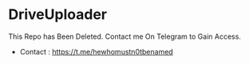 # DriveUploader
This Repo has Been Deleted. Contact me On Telegram to Gain Access.
 - Contact : https://t.me/hewhomustn0tbenamed
